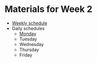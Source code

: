 # Materials for Week 2

* [Weekly schedule](week_2_plan.md)
* Daily schedules
	* [Monday](week_2_day_1_plan.md)
	* Tuesday
	* Wednesday
	* Thursday
	* Friday